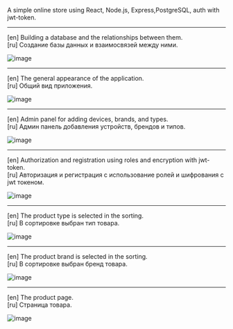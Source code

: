 A simple online store using React, Node.js, Express,PostgreSQL, auth with jwt-token.

---

[en] Building a database and the relationships between them.<br>
[ru] Создание базы данных и взаимосвязей между ними.

![image](https://github.com/user-attachments/assets/7a90de05-0792-411c-9d9c-8b0e96c2d277)

---

[en] The general appearance of the application.<br>
[ru] Общий вид приложения.

![image](https://github.com/user-attachments/assets/0e31804c-5c4e-4906-a118-50ff081d09cd)

---

[en] Admin panel for adding devices, brands, and types.<br>
[ru] Админ панель добавления устройств, брендов и типов.

![image](https://github.com/user-attachments/assets/a4e2ba45-3619-40b7-aa72-262e702be142)

---

[en] Authorization and registration using roles and encryption with jwt-token.<br>
[ru] Авторизация и регистрация с использование ролей и шифрования с jwt токеном.

![image](https://github.com/user-attachments/assets/267b23d7-e049-42ad-8b4c-e30b52389be1)

---

[en] The product type is selected in the sorting.<br>
[ru] В сортировке выбран тип товара.

![image](https://github.com/user-attachments/assets/97d37daa-8a15-4920-b4c2-9e5b97e6a4f7)

---

[en] The product brand is selected in the sorting.<br>
[ru] В сортировке выбран бренд товара.

![image](https://github.com/user-attachments/assets/7a3dfa5d-ced5-43a7-a192-a0d324be3975)

---

[en] The product page.<br>
[ru] Страница товара.

![image](https://github.com/user-attachments/assets/1f95e0ec-1798-474d-8403-bd5d93f27a87)














